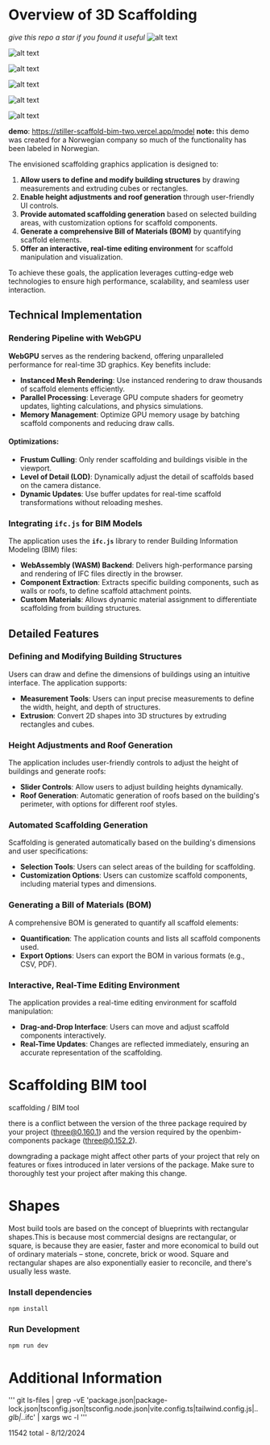 # Overview of 3D Scaffolding 

*give this repo a star if you found it useful*
![alt text](./public/images/image143.png)

![alt text](./public/images/image144.png)

![alt text](./public/images/image145.png)

![alt text](./public/images/image146.png)

![alt text](./public/images/image147.png)

![alt text](./public/images/image148.png)

**demo**: https://stiller-scaffold-bim-two.vercel.app/model
**note:** this demo was created for a Norwegian company so much of the functionality has been labeled in Norwegian.

The envisioned scaffolding graphics application is designed to:
1. **Allow users to define and modify building structures** by drawing measurements and extruding cubes or rectangles.
2. **Enable height adjustments and roof generation** through user-friendly UI controls.
3. **Provide automated scaffolding generation** based on selected building areas, with customization options for scaffold components.
4. **Generate a comprehensive Bill of Materials (BOM)** by quantifying scaffold elements.
5. **Offer an interactive, real-time editing environment** for scaffold manipulation and visualization.

To achieve these goals, the application leverages cutting-edge web technologies to ensure high performance, scalability, and seamless user interaction.

## Technical Implementation

### Rendering Pipeline with WebGPU
**WebGPU** serves as the rendering backend, offering unparalleled performance for real-time 3D graphics. Key benefits include:
- **Instanced Mesh Rendering**: Use instanced rendering to draw thousands of scaffold elements efficiently.
- **Parallel Processing**: Leverage GPU compute shaders for geometry updates, lighting calculations, and physics simulations.
- **Memory Management**: Optimize GPU memory usage by batching scaffold components and reducing draw calls.

#### Optimizations:
- **Frustum Culling**: Only render scaffolding and buildings visible in the viewport.
- **Level of Detail (LOD)**: Dynamically adjust the detail of scaffolds based on the camera distance.
- **Dynamic Updates**: Use buffer updates for real-time scaffold transformations without reloading meshes.

### Integrating `ifc.js` for BIM Models
The application uses the **`ifc.js`** library to render Building Information Modeling (BIM) files:
- **WebAssembly (WASM) Backend**: Delivers high-performance parsing and rendering of IFC files directly in the browser.
- **Component Extraction**: Extracts specific building components, such as walls or roofs, to define scaffold attachment points.
- **Custom Materials**: Allows dynamic material assignment to differentiate scaffolding from building structures.

## Detailed Features

### Defining and Modifying Building Structures
Users can draw and define the dimensions of buildings using an intuitive interface. The application supports:
- **Measurement Tools**: Users can input precise measurements to define the width, height, and depth of structures.
- **Extrusion**: Convert 2D shapes into 3D structures by extruding rectangles and cubes.

### Height Adjustments and Roof Generation
The application includes user-friendly controls to adjust the height of buildings and generate roofs:
- **Slider Controls**: Allow users to adjust building heights dynamically.
- **Roof Generation**: Automatic generation of roofs based on the building's perimeter, with options for different roof styles.

### Automated Scaffolding Generation
Scaffolding is generated automatically based on the building's dimensions and user specifications:
- **Selection Tools**: Users can select areas of the building for scaffolding.
- **Customization Options**: Users can customize scaffold components, including material types and dimensions.

### Generating a Bill of Materials (BOM)
A comprehensive BOM is generated to quantify all scaffold elements:
- **Quantification**: The application counts and lists all scaffold components used.
- **Export Options**: Users can export the BOM in various formats (e.g., CSV, PDF).

### Interactive, Real-Time Editing Environment
The application provides a real-time editing environment for scaffold manipulation:
- **Drag-and-Drop Interface**: Users can move and adjust scaffold components interactively.
- **Real-Time Updates**: Changes are reflected immediately, ensuring an accurate representation of the scaffolding.

# Scaffolding BIM tool

scaffolding / BIM tool

there is a conflict between the version of the three package required by your project (three@0.160.1) and the version required by the openbim-components package (three@0.152.2).

downgrading a package might affect other parts of your project that rely on features or fixes introduced in later versions of the package. Make sure to thoroughly test your project after making this change.

# Shapes

Most build tools are based on the concept of blueprints with rectangular shapes.This is because most commercial designs are rectangular, or square, is because they are easier, faster and more economical to build out of ordinary materials – stone, concrete, brick or wood. Square and rectangular shapes are also exponentially easier to reconcile, and there's usually less waste.

### Install dependencies

```
npm install
```

### Run Development

```
npm run dev
```

# Additional Information

'''
git ls-files | grep -vE 'package.json|package-lock.json|tsconfig.json|tsconfig.node.json|vite.config.ts|tailwind.config.js|.*\.glb|.*\.ifc' | xargs wc -l
'''

11542 total - 8/12/2024
